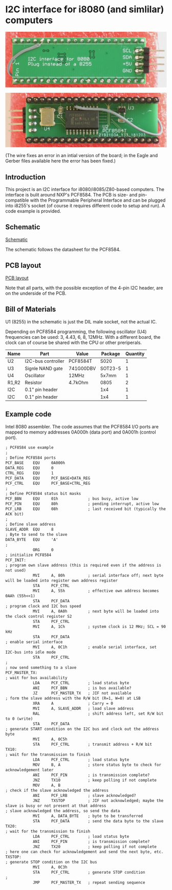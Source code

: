 # I2C interface for i8080 (and simlilar) computers

![Board top](images/rk86-2018-i2c-front.jpg)

![Board bottom](images/rk86-2018-i2c-back.jpg)

(The wire fixes an error in an intial version of the board; in the Eagle and Gerber files available here the error has been fixed.)

## Introduction

This project is an I2C interface for i8080/i8085/Z80-based computers. The interface is bulit around NXP's PCF8584. The PCB is size- and pin-compatible with the Programmable Peripheral Interface and can be plugged into i8255's socket (of course it requires different code to setup and run). A code example is provided.

## Schematic

[Schematic](Eagle/Radio86RK-I2C-schematic.pdf)

The schematic follows the datasheet for the PCF8584. 

## PCB layout 

[PCB layout](Eagle/Radio86RK-I2C-pcb.pdf)

Note that all parts, with the possible exception of the 4-pin I2C header, are on the underside of the PCB.

## Bill of Materials

U1 (8255) in the schematic is just the DIL male socket, not the actual IC.

Depending on PCF8584 programming, the following oscillator (U4) frequencies can be used: 3, 4.43, 6, 8, 12MHz. With a different board, the clock can of course be shared with the CPU or other preriperals.

Name  | Part               | Value   | Package | Quantity
----- | ------------------ | ------- | ------- | --------
U2    | I2C-bus controller | PCF8584T | S020   | 1
U3    | Signle NAND gate | 741G00DBV | SOT23-5 | 1
U4    | Oscillator         | 12MHz   | 5x7mm   | 1
R1,R2 | Resistor           | 4.7kOhm | 0805    | 2
I2C   | 0.1" pin header    |         | 1x4     | 1
I2C   | 0.1" pin header    |         | 1x4     | 1

## Example code

Intel 8080 assembler. The code assumes that the PCF8584 I/O ports are mapped to memory addresses 0A000h (data port) and 0A001h (control port). 

    ; PCF8584 use example
    ; 
    ; Define PCF8584 ports
    PCF_BASE    EQU     0A000h
    DATA_REG    EQU     0
    CTRL_REG    EQU     1
    PCF_DATA    EQU     PCF_BASE+DATA_REG
    PCF_CTRL    EQU     PCF_BASE+CTRL_REG
    ;
    ; Define PCF8584 status bit masks
    PCF_BBN     EQU     01h             ; bus busy, active low
    PCF_PIN     EQU     80h             ; pending interrupt, active low
    PCF_LRB     EQU     08h             ; last received bit (typically the ACK bit)
    ;
    ; Define slave address
    SLAVE_ADDR  EQU     8
    ; Byte to send to the slave
    DATA_BYTE   EQU     'A'
    ;
                ORG     0
    ; initialize PCF8584
    PCF_INIT:
    ; program own slave address (this is required even if the address is not used)
                MVI     A, 80h          ; serial interface off; next byte will be loaded into register own address register
                STA     PCF_CTRL
                MVI     A, 55h          ; effective own address becomes 0AAh (55h<<1)
                STA     PCF_DATA
    ; program clock and I2C bus speed
                MVI     A, 0A0h         ; next byte will be loaded into the clock control register S2
                STA     PCF_CTRL
                MVI     A, 1Ch          ; system clock is 12 MHz; SCL = 90 kHz
                STA     PCF_DATA
    ; enable serial interface
                MVI     A, 0C1h         ; enable serial interface, set I2C-bus into idle mode
                STA     PCF_CTRL
    ;
    ; now send something to a slave
    PCF_MASTER_TX:
    ; wait for bus availability
                LDA     PCF_CTRL        ; load status byte
                ANI     PCF_BBN         ; is bus available?
                JZ      PCF_MASTER_TX   ; JIF not available
    ; form the slave address with the R/W bit (R=1, W=0) at LSB
                XRA     A               ; Carry = 0
                MVI     A, SLAVE_ADDR   ; load slave address
                RAL                     ; shift address left, set R/W bit to 0 (write)
                STA     PCF_DATA
    ; generate START condition on the I2C bus and clock out the address byte
                MVI     A, 0C5h          
                STA     PCF_CTRL        ; transmit address + R/W bit
    TX10:
    ; wait for the transmission to finish
                LDA     PCF_CTRL        ; load status byte
                MOV     B, A            ; store status byte to check for acknowledgement later
                ANI     PCF_PIN         ; is transmission complete?
                JNZ     TX10            ; keep polling if not complete
                MOV     A, B
    ; check if the slave acknowledged the address
                ANI     PCF_LRB         ; slave acknowledged?
                JNZ     TXSTOP          ; JIF not acknowledged; maybe the slave is busy or not present at that address
    ; slave acknowledged the address, so send the data
                MVI     A, DATA_BYTE    ; byte to be transferred
                STA     PCF_DATA        ; send the data byte to the slave
    TX20:
    ; wait for the transmission to finish
                LDA     PCF_CTRL        ; load status byte
                ANI     PCF_PIN         ; is transmission complete?
                JNZ     TX20            ; keep polling if not complete
    ; here one can check for acknowledgement and send the next byte, etc.
    TXSTOP:
    ; generate STOP condition on the I2C bus
                MVI     A, 0C3h          
                STA     PCF_CTRL        ; generate STOP condition
    ;
                JMP     PCF_MASTER_TX   ; repeat sending sequence
